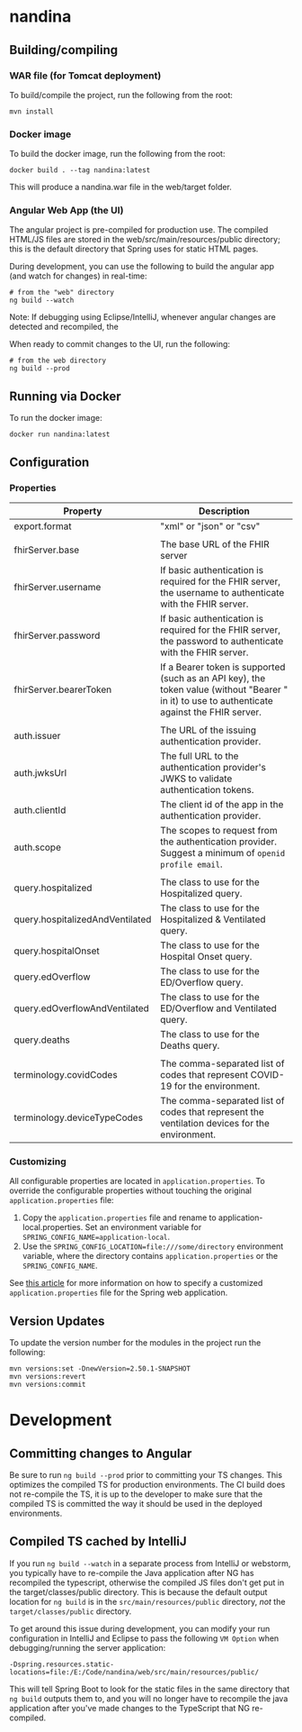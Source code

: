 # nandina

## Building/compiling

### WAR file (for Tomcat deployment)

To build/compile the project, run the following from the root:

```
mvn install
```

### Docker image

To build the docker image, run the following from the root:

```
docker build . --tag nandina:latest
```

This will produce a nandina.war file in the web/target folder.

### Angular Web App (the UI)

The angular project is pre-compiled for production use. The compiled HTML/JS files are stored in the web/src/main/resources/public directory; this is the default directory that Spring uses for static HTML pages.

During development, you can use the following to build the angular app (and watch for changes) in real-time:

```
# from the "web" directory
ng build --watch
``` 

Note: If debugging using Eclipse/IntelliJ, whenever angular changes are detected and recompiled, the

When ready to commit changes to the UI, run the following:

```
# from the web directory
ng build --prod
```  

## Running via Docker

To run the docker image:

```
docker run nandina:latest
```

## Configuration

### Properties

| Property | Description |
| -------- | ----------- |
| export.format | "xml" or "json" or "csv" |
| | |
| fhirServer.base | The base URL of the FHIR server |
| fhirServer.username | If basic authentication is required for the FHIR server, the username to authenticate with the FHIR server. |
| fhirServer.password | If basic authentication is required for the FHIR server, the password to authenticate with the FHIR server. |
| fhirServer.bearerToken | If a Bearer token is supported (such as an API key), the token value (without "Bearer " in it) to use to authenticate against the FHIR server. |
| | |
| auth.issuer | The URL of the issuing authentication provider. |
| auth.jwksUrl | The full URL to the authentication provider's JWKS to validate authentication tokens. |
| auth.clientId | The client id of the app in the authentication provider. |
| auth.scope | The scopes to request from the authentication provider. Suggest a minimum of `openid profile email`. |
| | |
| query.hospitalized | The class to use for the Hospitalized query. |
| query.hospitalizedAndVentilated | The class to use for the Hospitalized & Ventilated query. |
| query.hospitalOnset | The class to use for the Hospital Onset query. |
| query.edOverflow | The class to use for the ED/Overflow query. |
| query.edOverflowAndVentilated | The class to use for the ED/Overflow and Ventilated query. |
| query.deaths | The class to use for the Deaths query. |
| | |
| terminology.covidCodes | The comma-separated list of codes that represent COVID-19 for the environment. |
| terminology.deviceTypeCodes | The comma-separated list of codes that represent the ventilation devices for the environment. |

### Customizing

All configurable properties are located in `application.properties`. To override the configurable properties without touching the original `application.properties` file:

1. Copy the `application.properties` file and rename to application-local.properties. Set an environment variable for `SPRING_CONFIG_NAME=application-local`.
2. Use the `SPRING_CONFIG_LOCATION=file:///some/directory` environment variable, where the directory contains `application.properties` or the `SPRING_CONFIG_NAME`.

See [this article](https://www.baeldung.com/spring-properties-file-outside-jar) for more information on how to specify a customized `application.properties` file for the Spring web application.

## Version Updates

To update the version number for the modules in the project run the following:

```
mvn versions:set -DnewVersion=2.50.1-SNAPSHOT
mvn versions:revert
mvn versions:commit
```

# Development

## Committing changes to Angular

Be sure to run `ng build --prod` prior to committing your TS changes. This optimizes the compiled TS for production environments. The CI build does not re-compile the TS, it is up to the developer to make sure that the compiled TS is committed the way it should be used in the deployed environments.

## Compiled TS cached by IntelliJ

If you run `ng build --watch` in a separate process from IntelliJ or webstorm, you typically have to re-compile the Java application after NG has recompiled the typescript, otherwise the compiled JS files don't get put in the target/classes/public directory. This is because the default output location for `ng build` is in the `src/main/resources/public` directory, *not* the `target/classes/public` directory.

To get around this issue during development, you can modify your run configuration in IntelliJ and Eclipse to pass the following `VM Option` when debugging/running the server application:

`-Dspring.resources.static-locations=file:/E:/Code/nandina/web/src/main/resources/public/`

This will tell Spring Boot to look for the static files in the same directory that `ng build` outputs them to, and you will no longer have to recompile the java application after you've made changes to the TypeScript that NG re-compiled.